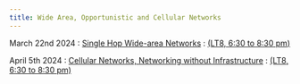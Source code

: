 ```yaml
---
title: Wide Area, Opportunistic and Cellular Networks
---
```



March 22nd 2024
: [Single Hop Wide-area Networks](#)
  : [(LT8, 6:30 to 8:30 pm)](#)


April 5th 2024
: [Cellular Networks, Networking without Infrastructure](#)
  : [(LT8, 6:30 to 8:30 pm)](#)




